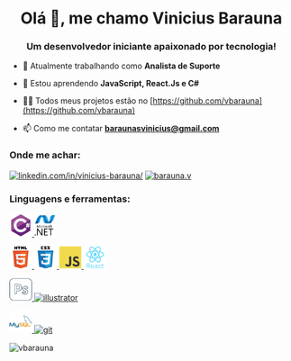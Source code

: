 <h1 align="center">Olá 👋, me chamo Vinicius Barauna</h1>
<h3 align="center">Um desenvolvedor iniciante apaixonado por tecnologia!</h3>

- 🔭 Atualmente trabalhando como **Analista de Suporte**

- 🌱 Estou aprendendo **JavaScript, React.Js e C#**

- 👨‍💻 Todos meus projetos estão no [https://github.com/vbarauna](https://github.com/vbarauna)

- 📫 Como me contatar **baraunasvinicius@gmail.com**

<h3 align="left">Onde me achar:</h3>
<p align="left">
<a href="https://linkedin.com/in/linkedin.com/in/vinicius-barauna/" target="blank"><img align="center" src="https://cdn.jsdelivr.net/npm/simple-icons@3.0.1/icons/linkedin.svg" alt="linkedin.com/in/vinicius-barauna/" height="30" width="40" /></a>
<a href="https://instagram.com/barauna.v" target="blank"><img align="center" src="https://cdn.jsdelivr.net/npm/simple-icons@3.0.1/icons/instagram.svg" alt="barauna.v" height="30" width="40" /></a>
</p>

<h3 align="left">Linguagens e ferramentas:</h3>
<p align="left"> </a> <a href="https://www.w3schools.com/cs/" target="_blank"> <img src="https://raw.githubusercontent.com/devicons/devicon/master/icons/csharp/csharp-original.svg" alt="csharp" width="40" height="40"/> </a> 
<a href="https://dotnet.microsoft.com/" target="_blank"> <img src="https://raw.githubusercontent.com/devicons/devicon/master/icons/dot-net/dot-net-original-wordmark.svg" alt="dotnet" width="40" height="40"/> </a> 

<a href="https://www.w3.org/html/" target="_blank"> <img src="https://raw.githubusercontent.com/devicons/devicon/master/icons/html5/html5-original-wordmark.svg" alt="html5" width="40" height="40"/> </a> 
<a href="https://www.w3schools.com/css/" target="_blank"> <img src="https://raw.githubusercontent.com/devicons/devicon/master/icons/css3/css3-original-wordmark.svg" alt="css3" width="40" height="40"/> </a> 
<a href="https://developer.mozilla.org/en-US/docs/Web/JavaScript" target="_blank"> <img src="https://raw.githubusercontent.com/devicons/devicon/master/icons/javascript/javascript-original.svg" alt="javascript" width="40" height="40"/> </a> 
<a href="https://reactjs.org/" target="_blank"> <img src="https://raw.githubusercontent.com/devicons/devicon/master/icons/react/react-original-wordmark.svg" alt="react" width="40" height="40"/> </a>  


<a href="https://www.photoshop.com/en" target="_blank"> <img src="https://raw.githubusercontent.com/devicons/devicon/master/icons/photoshop/photoshop-line.svg" alt="photoshop" width="40" height="40"/> </a>
<a href="https://www.adobe.com/in/products/illustrator.html" target="_blank"> <img src="https://www.vectorlogo.zone/logos/adobe_illustrator/adobe_illustrator-icon.svg" alt="illustrator" width="40" height="40"/> </a>

<a href="https://www.mysql.com/" target="_blank"> <img src="https://raw.githubusercontent.com/devicons/devicon/master/icons/mysql/mysql-original-wordmark.svg" alt="mysql" width="40" height="40"/> </a>
<a href="https://git-scm.com/" target="_blank"> <img src="https://www.vectorlogo.zone/logos/git-scm/git-scm-icon.svg" alt="git" width="40" height="40"/> </a> 

<p><img align="center" src="https://github-readme-stats.vercel.app/api/top-langs?username=vbarauna&show_icons=true&locale=en&layout=compact" alt="vbarauna" /></p>
